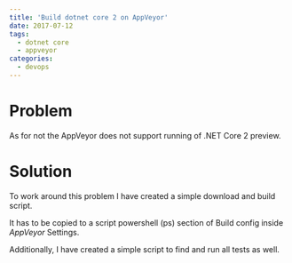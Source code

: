 ```yaml
---
title: 'Build dotnet core 2 on AppVeyor'
date: 2017-07-12
tags:
  - dotnet core
  - appveyor
categories:
  - devops
---
```


# Problem

As for not the AppVeyor does not support running of .NET Core 2 preview. 

# Solution

To work around this problem I have created a simple download and build script. 

<script src="https://gist.github.com/Assassyn/5642a9219508bffa3cb33180f469abce.js"></script>

It has to be copied to a script powershell (ps) section of Build config inside *AppVeyor* Settings.

Additionally, I have created a simple script to find and run all tests as well.

<script src="https://gist.github.com/Assassyn/a60d358af8cba39922323562ec044f2d.js"></script>